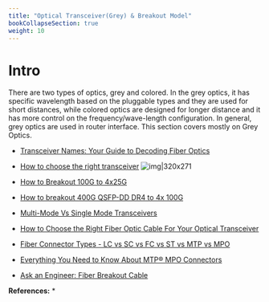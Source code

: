 ```yaml
---
title: "Optical Transceiver(Grey) & Breakout Model"
bookCollapseSection: true
weight: 10
---
```


# Intro
There are two types of optics, grey and colored. In the grey optics, it has specific wavelength based on the pluggable types and they are used for short distances, while colored optics are designed for longer distance and it has more control on the frequency/wave-length configuration. 
In general, grey optics are used in router interface. This section covers mostly on Grey Optics. 

* [Transceiver Names: Your Guide to Decoding Fiber Optics](https://vitextech.com/transceiver-names-your-guide-to-decoding-fiber-optics/)

* [How to choose the right transceiver](https://vitextech.com/how-to-choose-a-transceiver/)
![img|320x271](https://prasenjitmanna.com/tech-book/diagrams/optical-tranceiver/Transceiver-selection.jpg)

* [How to Breakout 100G to 4x25G](https://vitextech.com/how-to-breakout-100g-to-4x25g/)

* [How to breakout 400G QSFP-DD DR4 to 4x 100G](https://vitextech.com/how-to-breakout-400g-qsfp-dd-dr4-to-4x100g/)

* [Multi-Mode Vs Single Mode Transceivers](https://vitextech.com/multi-mode-vs-single-mode-transceivers/)

* [How to Choose the Right Fiber Optic Cable For Your Optical Transceiver](https://vitextech.com/how-to-choose-fiber-optic-cable/)

* [Fiber Connector Types - LC vs SC vs FC vs ST vs MTP vs MPO](https://www.qsfptek.com/qt-news/fiber-connector-types-lc-sc-fc-st-mtp-mpo.html)

* [Everything You Need to Know About MTP® MPO Connectors](https://www.fibersavvy.com/blogs/news/everything-you-need-to-know-about-mtp-mpo-connectors)

* [Ask an Engineer: Fiber Breakout Cable](https://vitextech.com/ask-an-engineer-fiber-breakout-cable/)


**References:**
* 
